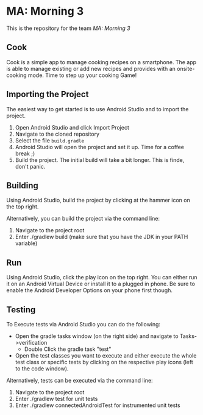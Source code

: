# MA: Morning 3
 
This is the repository for the team *MA: Morning 3*

## Cook

Cook is a simple app to manage cooking recipes on a smartphone. The app is able to manage existing or add new recipes and provides with an onsite-cooking mode. Time to step up your cooking Game!

## Importing the Project

The easiest way to get started is to use Android Studio and to import the project.

1. Open Android Studio and click Import Project
2. Navigate to the cloned repository
3. Select the file `build.gradle` 
4. Android Studio will open the project and set it up. Time for a coffee break ;)
5. Build the project. The initial build will take a bit longer. This is finde, don't panic.

## Building

Using Android Studio, build the project by clicking at the hammer icon on the top right.

Alternatively, you can build the project via the command line:

1. Navigate to the project root
2. Enter ./gradlew build
(make sure that you have the JDK in your PATH variable)

## Run

Using Android Studio, click the play icon on the top right. You can either run it on an Android Virtual Device or install it to a plugged in phone. Be sure to enable the Android Developer Options on your phone first though.

## Testing

To Execute tests via Android Studio you can do the following:

* Open the gradle tasks window (on the right side) and navigate to Tasks->verification
  * Double Click the gradle task "test"
* Open the test classes you want to execute and either execute the whole test class or specific tests by clicking on the respective play icons (left to the code window).

Alternatively, tests can be executed via the command line:

1. Navigate to the project root
2. Enter ./gradlew test for unit tests
3. Enter ./gradlew connectedAndroidTest for instrumented unit tests
